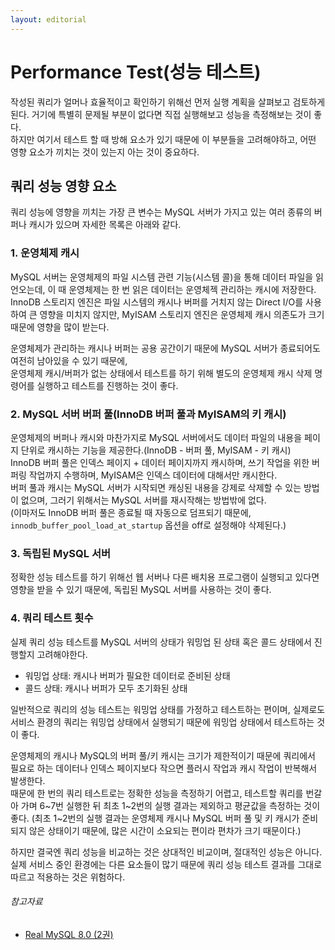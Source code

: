 ```yaml
---
layout: editorial
---
```


# Performance Test(성능 테스트)

작성된 쿼리가 얼머나 효율적이고 확인하기 위해선 먼저 실행 계획을 살펴보고 검토하게 된다. 거기에 특별히 문제될 부분이 없다면 직접 실행해보고 성능을 측정해보는 것이 좋다.  
하지만 여기서 테스트 할 때 방해 요소가 있기 때문에 이 부분들을 고려해야하고, 어떤 영향 요소가 끼치는 것이 있는지 아는 것이 중요하다.

## 쿼리 성능 영향 요소

쿼리 성능에 영향을 끼치는 가장 큰 변수는 MySQL 서버가 가지고 있는 여러 종류의 버퍼나 캐시가 있으며 자세한 목록은 아래와 같다.

### 1. 운영체제 캐시

MySQL 서버는 운영체제의 파일 시스템 관련 기능(시스템 콜)을 통해 데이터 파일을 읽언오는데, 이 때 운영체제는 한 번 읽은 데이터는 운영체젝 관리하는 캐시에 저장한다.  
InnoDB 스토리지 엔진은 파일 시스템의 캐시나 버퍼를 거치지 않는 Direct I/O를 사용하여 큰 영향을 미치지 않지만, MyISAM 스토리지 엔진은 운영체제 캐시 의존도가 크기 때문에 영향을 많이 받는다.

운영체제가 관리하는 캐시나 버퍼는 공용 공간이기 때문에 MySQL 서버가 종료되어도 여전히 남아있을 수 있기 때문에,  
운영체제 캐시/버퍼가 없는 상태에서 테스트를 하기 위해 별도의 운영체제 캐시 삭제 명령어를 실행하고 테스트를 진행하는 것이 좋다.

### 2. MySQL 서버 버퍼 풀(InnoDB 버퍼 풀과 MyISAM의 키 캐시)

운영체제의 버퍼나 캐시와 마찬가지로 MySQL 서버에서도 데이터 파일의 내용을 페이지 단위로 캐시하는 기능을 제공한다.(InnoDB - 버퍼 풀, MyISAM - 키 캐시)  
InnoDB 버퍼 풀은 인덱스 페이지 + 데이터 페이지까지 캐시하며, 쓰기 작업을 위한 버퍼링 작업까지 수행하며, MyISAM은 인덱스 데이터에 대해서만 캐시한다.  
버퍼 풀과 캐시는 MySQL 서버가 시작되면 캐싱된 내용을 강제로 삭제할 수 있는 방법이 없으며, 그러기 위해서는 MySQL 서버를 재시작해는 방법밖에 없다.  
(이마저도 InnoDB 버퍼 풀은 종료될 때 자동으로 덤프되기 때문에, `innodb_buffer_pool_load_at_startup` 옵션을 off로 설정해야 삭제된다.)

### 3. 독립된 MySQL 서버

정확한 성능 테스트를 하기 위해선 웹 서버나 다른 배치용 프로그램이 실행되고 있다면 영향을 받을 수 있기 때문에, 독립된 MySQL 서버를 사용하는 것이 좋다.

### 4. 쿼리 테스트 횟수

실제 쿼리 성능 테스트를 MySQL 서버의 상태가 워밍업 된 상태 혹은 콜드 상태에서 진행할지 고려해야한다.

- 워밍업 상태: 캐시나 버퍼가 필요한 데이터로 준비된 상태
- 콜드 상태: 캐시나 버퍼가 모두 초기화된 상태

일반적으로 쿼리의 성능 테스트는 워밍업 상태를 가정하고 테스트하는 편이며, 실제로도 서비스 환경의 쿼리는 워밍업 상태에서 실행되기 때문에 워밍업 상태에서 테스트하는 것이 좋다.

운영체제의 캐시나 MySQL의 버퍼 풀/키 캐시는 크기가 제한적이기 때문에 쿼리에서 필요로 하는 데이터나 인덱스 페이지보다 작으면 플러시 작업과 캐시 작업이 반복해서 발생한다.  
때문에 한 번의 쿼리 테스트로는 정확한 성능을 측정하기 어렵고, 테스트할 쿼리를 번갈아 가며 6~7번 실행한 뒤 최초 1~2번의 실행 결과는 제외하고 평균값을 측정하는 것이 좋다.
(최초 1~2번의 실행 결과는 운영체제 캐시나 MySQL 버퍼 풀 및 키 캐시가 준비되지 않은 상태이기 때문에, 많은 시간이 소요되는 편이라 편차가 크기 때문이다.)

하지만 결국엔 쿼리 성능을 비교하는 것은 상대적인 비교이며, 절대적인 성능은 아니다. 실제 서비스 중인 환경에는 다른 요소들이 많기 때문에 쿼리 성능 테스트 결과를 그대로 따르고 적용하는 것은 위험하다.

###### 참고자료

- [Real MySQL 8.0 (2권)](https://kobic.net/book/bookInfo/view.do?isbn=9791158392727)

